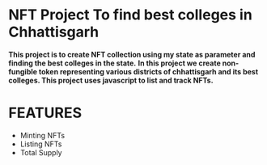 # NFT Project To find best colleges in Chhattisgarh
**This project is to create NFT collection using my state as parameter and finding the best colleges in the state.**
**In this project we create non-fungible token representing various districts of chhattisgarh and its best colleges. This project uses javascript to list and track NFTs.**
# FEATURES
* Minting NFTs
* Listing NFTs
* Total Supply
